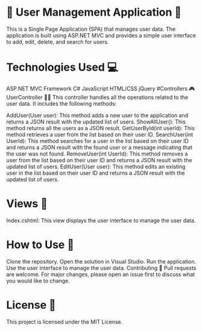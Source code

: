 # 🌟 User Management Application 🌟
This is a Single Page Application (SPA) that manages user data. The application is built using ASP.NET MVC and provides a simple user interface to add, edit, delete, and search for users.

# Technologies Used 💻
ASP.NET MVC Framework
C#
JavaScript
HTML/CSS
jQuery
#Controllers 🎮
UserController 🙋‍♂️
This controller handles all the operations related to the user data. It includes the following methods:

AddUser(User user): This method adds a new user to the application and returns a JSON result with the updated list of users.
ShowAllUser(): This method returns all the users as a JSON result.
GetUserById(int userId): This method retrieves a user from the list based on their user ID.
SearchUser(int UserId): This method searches for a user in the list based on their user ID and returns a JSON result with the found user or a message indicating that the user was not found.
RemoveUser(int UserId): This method removes a user from the list based on their user ID and returns a JSON result with the updated list of users.
EditUser(User user): This method edits an existing user in the list based on their user ID and returns a JSON result with the updated list of users.
# Views 👀
Index.cshtml: This view displays the user interface to manage the user data.
# How to Use 🚀
Clone the repository.
Open the solution in Visual Studio.
Run the application.
Use the user interface to manage the user data.
Contributing 👥
Pull requests are welcome. For major changes, please open an issue first to discuss what you would like to change.

# License 📝
This project is licensed under the MIT License.
